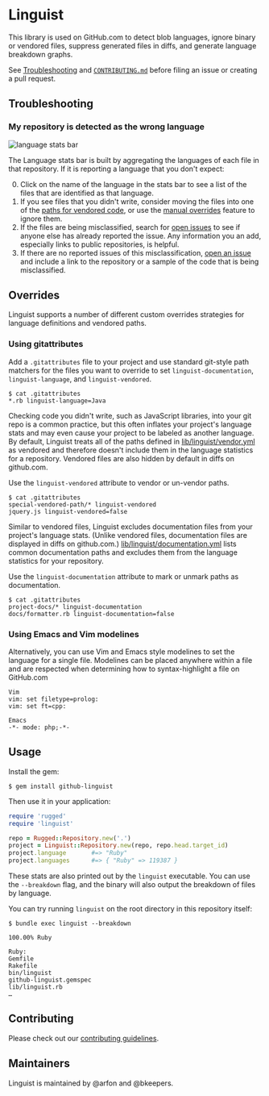 # Linguist

[issues]: https://github.com/github/linguist/issues
[new-issue]: https://github.com/github/linguist/issues/new

This library is used on GitHub.com to detect blob languages, ignore binary or vendored files, suppress generated files in diffs, and generate language breakdown graphs.

See [Troubleshooting](#troubleshooting) and [`CONTRIBUTING.md`](/CONTRIBUTING.md) before filing an issue or creating a pull request.

## Troubleshooting

### My repository is detected as the wrong language

![language stats bar](https://cloud.githubusercontent.com/assets/173/5562290/48e24654-8ddf-11e4-8fe7-735b0ce3a0d3.png)

The Language stats bar is built by aggregating the languages of each file in that repository. If it is reporting a language that you don't expect:

0. Click on the name of the language in the stats bar to see a list of the files that are identified as that language.
0. If you see files that you didn't write, consider moving the files into one of the [paths for vendored  code](https://github.com/github/linguist/blob/master/lib/linguist/vendor.yml), or use the [manual overrides](#overrides) feature to ignore them.
0. If the files are being misclassified, search for [open issues][issues] to see if anyone else has already reported the issue. Any information you an add, especially links to public repositories, is helpful.
0. If there are no reported issues of this misclassification, [open an issue][new-issue] and include a link to the repository or a sample of the code that is being misclassified.

## Overrides

Linguist supports a number of different custom overrides strategies for language definitions and vendored paths.

### Using gitattributes

Add a `.gitattributes` file to your project and use standard git-style path matchers for the files you want to override to set `linguist-documentation`, `linguist-language`, and `linguist-vendored`.

```
$ cat .gitattributes
*.rb linguist-language=Java
```

Checking code you didn't write, such as JavaScript libraries, into your git repo is a common practice, but this often inflates your project's language stats and may even cause your project to be labeled as another language. By default, Linguist treats all of the paths defined in [lib/linguist/vendor.yml](https://github.com/github/linguist/blob/master/lib/linguist/vendor.yml) as vendored and therefore doesn't include them in the language statistics for a repository. Vendored files are also hidden by default in diffs on github.com.

Use the `linguist-vendored` attribute to vendor or un-vendor paths.

```
$ cat .gitattributes
special-vendored-path/* linguist-vendored
jquery.js linguist-vendored=false
```

Similar to vendored files, Linguist excludes documentation files from your project's language stats. (Unlike vendored files, documentation files are displayed in diffs on github.com.) [lib/linguist/documentation.yml](lib/linguist/documentation.yml) lists common documentation paths and excludes them from the language statistics for your repository.

Use the `linguist-documentation` attribute to mark or unmark paths as documentation.

```
$ cat .gitattributes
project-docs/* linguist-documentation
docs/formatter.rb linguist-documentation=false
```

### Using Emacs and Vim modelines

Alternatively, you can use Vim and Emacs style modelines to set the language for a single file. Modelines can be placed anywhere within a file and are respected when determining how to syntax-highlight a file on GitHub.com

```
Vim
vim: set filetype=prolog:
vim: set ft=cpp:

Emacs
-*- mode: php;-*-
```

## Usage

Install the gem:

```
$ gem install github-linguist
```

Then use it in your application:

```ruby
require 'rugged'
require 'linguist'

repo = Rugged::Repository.new('.')
project = Linguist::Repository.new(repo, repo.head.target_id)
project.language       #=> "Ruby"
project.languages      #=> { "Ruby" => 119387 }
```

These stats are also printed out by the `linguist` executable. You can use the
`--breakdown` flag, and the binary will also output the breakdown of files by language.

You can try running `linguist` on the root directory in this repository itself:

```
$ bundle exec linguist --breakdown

100.00% Ruby

Ruby:
Gemfile
Rakefile
bin/linguist
github-linguist.gemspec
lib/linguist.rb
…
```

## Contributing

Please check out our [contributing guidelines](CONTRIBUTING.md).

## Maintainers

Linguist is maintained by @arfon and @bkeepers.
